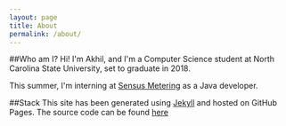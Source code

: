 ```yaml
---
layout: page
title: About
permalink: /about/
---
```


##Who am I?
Hi! I'm Akhil, and I'm a Computer Science student at North Carolina State University, set to graduate in 2018.

This summer, I'm interning at [Sensus Metering](http://sensus.com/web/usca) as a Java developer.


##Stack
This site has been generated using [Jekyll](http://jekyllrb.com/) and hosted on GitHub Pages. The source code can be found [here](https://github.com/akhilcacharya/akhilcacharya.github.io)
